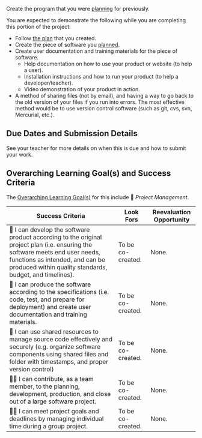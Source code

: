Create the program that you were [planning][program-plan] for previously.  

You are expected to demonstrate the following while you are completing this portion of the project:
* Follow [the plan][program-plan] that you created.
* Create the piece of software you [planned][program-plan].
* Create user documentation and training materials for the piece of software.
  * Help documentation on how to use your product or website (to help a user).
  * Installation instructions and how to run your product (to help a developer/teacher).
  * Video demonstration of your product in action.
* A method of sharing files (not by email), and having a way to go back to the old version of your files if you run into errors.  The most effective method would be to use version control software (such as git, cvs, svn, Mercurial, etc.).

## Due Dates and Submission Details

See your teacher for more details on when this is due and how to submit your work.

## Overarching Learning Goal(s) and Success Criteria

The [Overarching Learning Goal(s)](./images/ICS4U.jpg) for this include &#x1F4D8; _Project Management_.

| Success Criteria | Look Fors | Reevaluation Opportunity |
| ---------------- | --------- | ------------------------ |
| &#x1F4D8; I can develop the software product according to the original project plan (i.e. ensuring the software meets end user needs, functions as intended, and can be produced within quality standards, budget, and timelines). | To be co-created. | None. |
| &#x1F4D8; I can produce the software according to the specifications (i.e. code, test, and prepare for deployment) and create user documentation and training materials. | To be co-created. | None.|
| &#x1F4D8; I can use shared resources to manage source code effectively and securely (e.g. organize software components using shared files and folder with timestamps, and proper version control) | To be co-created. | None. |
| &#x1F4D8;&#x1F4D8; I can contribute, as a team member, to the planning, development, production, and close out of a large software project. | To be co-created. | None. |
| &#x1F4D8;&#x1F4D8; I can meet project goals and deadlines by managing individual time during a group project. | To be co-created. | None. |

[program-plan]: ./Project-Planning

